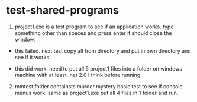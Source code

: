 # test-shared-programs

1. project1.exe is a test program to see if an application works. type something other than spaces and press enter it should close the window.

- this failed. next test copy all from directory and put in own directory and see if it works.

- this did work. need to put all 5 project1 files into a folder on windows machine with at least .net 2.0 I think before running

2. mmtest folder containsts murder mystery basic test to see if console menus work. same as project1.exe put all 4 files in 1 folder and run.

